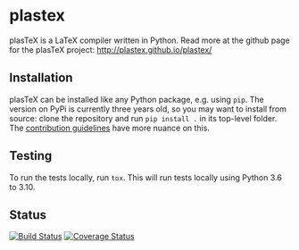# plastex

plasTeX is a LaTeX compiler written in Python.
Read more at the github page for the plasTeX project:
http://plastex.github.io/plastex/

## Installation
plasTeX can be installed like any Python package, e.g. using `pip`. The version on PyPi is currently three years old, so you may want to install from source: clone the repository and run `pip install .` in its top-level folder. The [contribution guidelines](CONTRIBUTING.md) have more nuance on this.

## Testing
To run the tests locally, run `tox`.
This will run tests locally using Python 3.6 to 3.10.

## Status
[![Build Status](https://github.com/plastex/plastex/workflows/tests/badge.svg)](https://github.com/plastex/plastex/actions)
[![Coverage Status](https://coveralls.io/repos/github/plastex/plastex/badge.svg?branch=master)](https://coveralls.io/github/plastex/plastex?branch=master)

